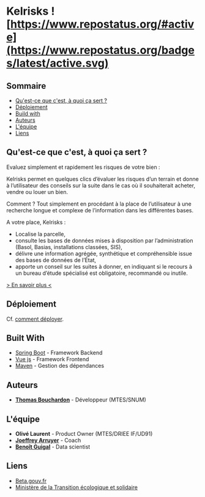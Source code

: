 # Kelrisks ![https://www.repostatus.org/#active](https://www.repostatus.org/badges/latest/active.svg)

## Sommaire

* [Qu'est-ce que c'est, à quoi ça sert ?](#quest-ce-que-cest--quoi-a-sert-)
* [Déploiement](#dploiement)
* [Build with](#built-with)
* [Auteurs](#auteurs)
* [L'équipe](#lquipe)
* [Liens](#liens)

## Qu'est-ce que c'est, à quoi ça sert ?

Evaluez simplement et rapidement les risques de votre bien :

Kelrisks permet en quelques clics d’évaluer les risques d’un terrain et donne à l’utilisateur des conseils sur la suite dans le cas où il souhaiterait acheter, vendre ou louer un bien.

Comment ? Tout simplement en procédant à la place de l’utilisateur à une recherche longue et complexe de l’information dans les différentes bases.

A votre place, Kelrisks :

* Localise la parcelle,
* consulte les bases de données mises à disposition par l’administration (Basol, Basias, installations classées, SIS),
* délivre une information agrégée, synthétique et compréhensible issue des bases de données de l’État,
* apporte un conseil sur les suites à donner, en indiquant si le recours à un bureau d’étude spécialisé est obligatoire, recommandé ou inutile.

[> En savoir plus <](more.md)

## Déploiement

Cf. [comment déployer](deploy.md).

## Built With

* [Spring Boot](https://spring.io/projects/spring-boot) - Framework Backend
* [Vue js](https://vuejs.org/) - Framework Frontend
* [Maven](https://maven.apache.org/) - Gestion des dépendances

## Auteurs

* **[Thomas Bouchardon](https://github.com/alfabouch)** - Développeur (MTES/SNUM)

## L'équipe

* **Olivé Laurent** - Product Owner (MTES/DRIEE IF/UD91)
* **[Joeffrey Arruyer](https://frontier.team)** - Coach
* **[Benoît Guigal](https://github.com/benoitguigal)** - Data scientist

## Liens

* [Beta.gouv.fr](https://beta.gouv.fr/)
* [Ministère de la Transition écologique et solidaire](https://www.ecologique-solidaire.gouv.fr/)

